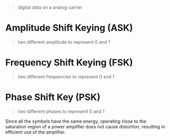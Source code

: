 >digital data on a analog carrier


# Amplitude Shift Keying (ASK)
> two different amplitude to represent 0 and 1

# Frequency Shift Keying (FSK)
> two different frequencies to represent 0 and 1

# Phase Shift Key (PSK)
> two different phases to represent 0 and 1

Since all the symbols have the same energy, operating close to the saturation region of a power amplifier does not cause distortion, resulting in efficient use of the amplifier.


